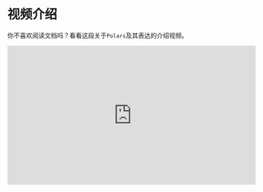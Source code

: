 # 视频介绍

你不喜欢阅读文档吗？看看这段关于`Polars`及其表达的介绍视频。

<iframe width="560" height="315" src="https://www.youtube.com/embed/iwGIuGk5nCE" title="YouTube video player" frameborder="0" allow="accelerometer; autoplay; clipboard-write; encrypted-media; gyroscope; picture-in-picture" allowfullscreen></iframe>
